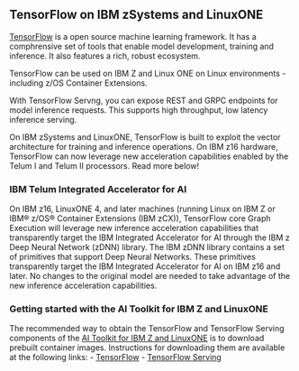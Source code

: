 ## TensorFlow on IBM zSystems and LinuxONE

[TensorFlow](https://www.tensorflow.org/) is a open source machine learning framework. It has a comphrensive set of tools that enable model development, training and inference. It also features a rich, robust ecosystem. 

TensorFlow can be used on IBM Z and Linux ONE on Linux environments - including z/OS Container Extensions.

With TensorFlow Servng, you can expose REST and GRPC endpoints for model inference requests. This supports high throughput, low latency inference serving.

On IBM zSystems and LinuxONE, TensorFlow is built to exploit the vector architecture for training and inference operations. On IBM z16 hardware, TensorFlow can now leverage new acceleration capabilities enabled by the Telum I and Telum II processors. Read more below!


### IBM Telum Integrated Accelerator for AI ###

On IBM z16, LinuxONE 4, and later machines (running Linux on IBM Z or IBM® z/OS® Container Extensions (IBM zCX)), TensorFlow core Graph Execution will leverage new inference acceleration capabilities that transparently target the IBM Integrated Accelerator for AI through the IBM z Deep Neural Network (zDNN) library. The IBM zDNN library contains a set of primitives that support Deep Neural Networks. These primitives transparently target the IBM Integrated Accelerator for AI on IBM z16 and later. No changes to the original model are needed to take advantage of the new inference acceleration capabilities.

### Getting started with the AI Toolkit for IBM Z and LinuxONE ###

The recommended way to obtain the TensorFlow and TensorFlow Serving components of the [AI Toolkit for IBM Z and LinuxONE](aitoolkitloz.md) is to download prebuilt container images. Instructions for downloading them are available at the following links:
	-	[TensorFlow](https://github.com/IBM/ibmz-accelerated-for-tensorflow)
	-	[TensorFlow Serving](https://github.com/IBM/ibmz-accelerated-serving-for-tensorflow)
